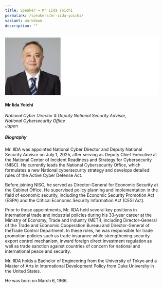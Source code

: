 ```yaml
---
title: Speaker – Mr Iida Yoichi
permalink: /speakers/mr-iida-yoichi/
variant: markdown
description: ""
---
```


![](/images/2025%20speakers/Yoichi_IIDA.png)
#### **Mr Iida Yoichi**

*National Cyber Director &amp; Deputy National Security Advisor, <br>National Cybersecurity Office<br>Japan*

##### **Biography**
Mr. IIDA was appointed National Cyber Director and Deputy National Security Advisor on July 1, 2025, after serving as Deputy Chief Executive at the National Center of Incident Readiness and Strategy for Cybersecurity (NISC). He currently leads the National Cybersecurity Office, which formulates a new National cybersecurity strategy and develops detailed rules of the Active Cyber Defense Act.

Before joining NISC, he served as Director-General for Economic Security at the Cabinet Office. He supervised policy planning and implementation in the field of economic security, including the Economic Security Promotion Act (ESPA) and the Critical Economic Security Information Act (CESI Act).

Prior to those appointments, Mr. IIDA held several key positions in international trade and industrial policies during his 33-year career at the Ministry of Economy, Trade and Industry (METI), including Director-General of the Trade and Economic Cooperation Bureau and Director-General of theTrade Control Department. In these roles, he was responsible for trade promotion policies such as trade insurance while strengthening security export control mechanism, inward foreign direct investment regulation as well as trade sanction against countries of concern for national and international peace and security.

Mr. IIDA holds a Bachelor of Engineering from the University of Tokyo and a Master of Arts in International Development Policy from Duke University in the United States.

He was born on March 6, 1966.
